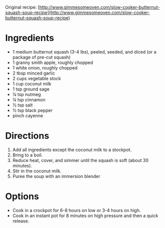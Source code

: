 Original recipe: [http://www.gimmesomeoven.com/slow-cooker-butternut-squash-soup-recipe](http://www.gimmesomeoven.com/slow-cooker-butternut-squash-soup-recipe)

# Ingredients

- 1 medium butternut squash (3-4 lbs), peeled, seeded, and diced (or a package of pre-cut squash)
- 1 granny smith apple, roughly chopped
- 1 white onion, roughly chopped
- 2 tbsp minced garlic
- 2 cups vegetable stock
- 1 cup coconut milk
- 1 tsp ground sage
- ¼ tsp nutmeg
- ¼ tsp cinnamon
- ½ tsp salt
- ½ tsp black pepper
- pinch cayenne

# Directions

1. Add all ingredients except the coconut milk to a stockpot.
1. Bring to a boil.
1. Reduce heat, cover, and simmer until the squash is soft (about 30 minutes).
1. Stir in the coconut milk.
1. Puree the soup with an immersion blender

# Options

- Cook in a crockpot for 6-8 hours on low or 3-4 hours on high.
- Cook in an instant pot for 8 minutes on high pressure and then a quick release.

